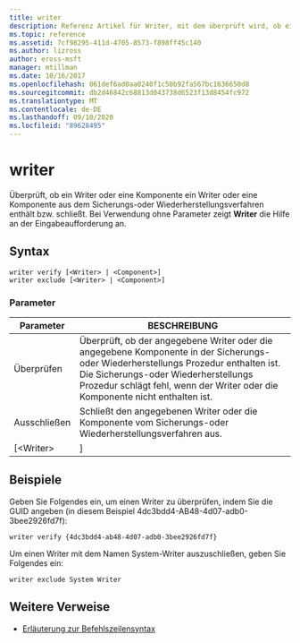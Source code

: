 ```yaml
---
title: writer
description: Referenz Artikel für Writer, mit dem überprüft wird, ob ein Writer oder eine Komponente ein Writer oder eine Komponente aus dem Sicherungs-oder Wiederherstellungsverfahren umfasst oder ausschließt.
ms.topic: reference
ms.assetid: 7cf98295-411d-4705-8573-f898ff45c140
ms.author: lizross
author: eross-msft
manager: mtillman
ms.date: 10/16/2017
ms.openlocfilehash: 061def6ad0aa0240f1c50b92fa567bc1636650d8
ms.sourcegitcommit: db2d46842c68813d043738d6523f13d8454fc972
ms.translationtype: MT
ms.contentlocale: de-DE
ms.lasthandoff: 09/10/2020
ms.locfileid: "89628495"
---
```

# <a name="writer"></a>writer



Überprüft, ob ein Writer oder eine Komponente ein Writer oder eine Komponente aus dem Sicherungs-oder Wiederherstellungsverfahren enthält bzw. schließt. Bei Verwendung ohne Parameter zeigt **Writer** die Hilfe an der Eingabeaufforderung an.

## <a name="syntax"></a>Syntax

```
writer verify [<Writer> | <Component>]
writer exclude [<Writer> | <Component>]
```

### <a name="parameters"></a>Parameter

| Parameter  |                                                                                      BESCHREIBUNG                                                                                      |
|------------|---------------------------------------------------------------------------------------------------------------------------------------------------------------------------------------|
|   Überprüfen   | Überprüft, ob der angegebene Writer oder die angegebene Komponente in der Sicherungs-oder Wiederherstellungs Prozedur enthalten ist. Die Sicherungs-oder Wiederherstellungs Prozedur schlägt fehl, wenn der Writer oder die Komponente nicht enthalten ist. |
|  Ausschließen   |                                                   Schließt den angegebenen Writer oder die Komponente vom Sicherungs-oder Wiederherstellungsverfahren aus.                                                    |
| [\<Writer> |                                                                                     <Component>]                                                                                      |

## <a name="examples"></a>Beispiele

Geben Sie Folgendes ein, um einen Writer zu überprüfen, indem Sie die GUID angeben (in diesem Beispiel 4dc3bdd4-AB48-4d07-adb0-3bee2926fd7f):
```
writer verify {4dc3bdd4-ab48-4d07-adb0-3bee2926fd7f}
```
Um einen Writer mit dem Namen System-Writer auszuschließen, geben Sie Folgendes ein:
```
writer exclude System Writer
```

## <a name="additional-references"></a>Weitere Verweise

- [Erläuterung zur Befehlszeilensyntax](command-line-syntax-key.md)